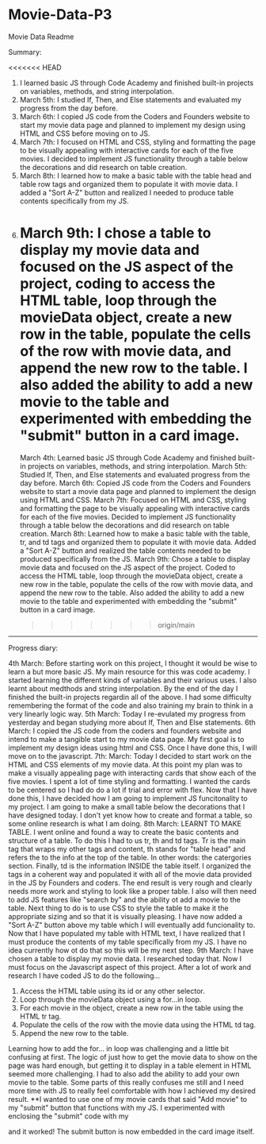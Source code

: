 # Movie-Data-P3

Movie Data Readme

Summary:

<<<<<<< HEAD

1. I learned basic JS through Code Academy and finished built-in projects on variables, methods, and string interpolation.
2. March 5th: I studied If, Then, and Else statements and evaluated my progress from the day before.
3. March 6th: I copied JS code from the Coders and Founders website to start my movie data page and planned to implement my design using HTML and CSS before moving on to JS.
4. March 7th: I focused on HTML and CSS, styling and formatting the page to be visually appealing with interactive cards for each of the five movies. I decided to implement JS functionality through a table below the decorations and did research on table creation.
5. March 8th: I learned how to make a basic table with the table head and table row tags and organized them to populate it with movie data. I added a "Sort A-Z" button and realized I needed to produce table contents specifically from my JS.
6. # March 9th: I chose a table to display my movie data and focused on the JS aspect of the project, coding to access the HTML table, loop through the movieData object, create a new row in the table, populate the cells of the row with movie data, and append the new row to the table. I also added the ability to add a new movie to the table and experimented with embedding the "submit" button in a card image.
   March 4th: Learned basic JS through Code Academy and finished built-in projects on variables, methods, and string interpolation.
   March 5th: Studied If, Then, and Else statements and evaluated progress from the day before.
   March 6th: Copied JS code from the Coders and Founders website to start a movie data page and planned to implement the design using HTML and CSS.
   March 7th: Focused on HTML and CSS, styling and formatting the page to be visually appealing with interactive cards for each of the five movies. Decided to implement JS functionality through a table below the decorations and did research on table creation.
   March 8th: Learned how to make a basic table with the table, tr, and td tags and organized them to populate it with movie data. Added a "Sort A-Z" button and realized the table contents needed to be produced specifically from the JS.
   March 9th: Chose a table to display movie data and focused on the JS aspect of the project. Coded to access the HTML table, loop through the movieData object, create a new row in the table, populate the cells of the row with movie data, and append the new row to the table. Also added the ability to add a new movie to the table and experimented with embedding the "submit" button in a card image.
   > > > > > > > origin/main

---

Progress diary:

4th March: Before starting work on this project, I thought it would be wise to learn a but more basic JS. My main resource for this was code academy. I started learning the different kinds of variables and their various uses. I also learnt about medthods and string interpolation.
By the end of the day I finished the built-in projects regardin all of the above. I had some difficulty remembering the format of the code and also training my brain to think in a very linearly logic way.
5th March: Today I re-evulated my progress from yesterday and began studying more about If, Then and Else statements.
6th March: I copied the JS code from the coders and founders website and intend to make a tangible start to my movie data page.
My first goal is to implement my design ideas using html and CSS. Once I have done this, I will move on to the javascript.
7th: March: Today I decided to start work on the HTML and CSS elements of my movie data. At this point my plan was to make a visually appealing page with interacting cards that show each of the five movies.
I spent a lot of time styling and formatting. I wanted the cards to be centered so I had do do a lot if trial and error with flex.
Now that I have done this, I have decided how I am going to implement JS funcitonality to my project. I am going to make a small table below the decorations that I have designed today. I don't yet know how to create and format a table, so some online research is what I am doing.
8th March: LEARNT TO MAKE TABLE. I went online and found a way to create the basic contents and structure of a table.
To do this I had to us tr, th and td tags. Tr is the main tag that wraps my other tags and content, th stands for "table head" and refers the to the info at the top of the table. In other words: the catergories section. Finally, td is the information INSIDE the table itself. I organized the tags in a coherent way and populated it with all of the movie data provided in the JS by Founders and coders.
The end result is very rough and clearly needs more work and styling to look like a proper table. I also will then need to add JS features like "search by" and the ability ot add a movie to the table.
Next thing to do is to use CSS to style the table to make it the appropriate sizing and so that it is visually pleasing.
I have now added a "Sort A-Z" button above my table which I will eventually add funcionality to.
Now that I have populated my table with HTML text, I have realized that I must produce the contents of my table specifically from my JS. I have no idea currently how ot do that so this will be my next step.
9th March: I have chosen a table to display my movie data. I researched today that.
Now I must focus on the Javascript aspect of this project. After a lot of work and research I have coded JS to do the following...

1. Access the HTML table using its id or any other selector.
2. Loop through the movieData object using a for...in loop.
3. For each movie in the object, create a new row in the table using the HTML tr tag.
4. Populate the cells of the row with the movie data using the HTML td tag.
5. Append the new row to the table.

Learning how to add the for... in loop was challenging and a little bit confusing at first. The logic of just how to get the movie data to show on the page was hard enough, but getting it to display in a table element in HTML seemed more challenging.
I had to also add the ability to add your own movie to the table. Some parts of this really confuses me still and I need more time with JS to really feel comfortable with how I achieved my desired result.
\*\*I wanted to use one of my movie cards that said "Add movie" to my "submit" button that functions with my JS. I experimented with enclosing the "submit" code with my <div class= project card6> and it worked! The submit button is now embedded in the card image itself.
